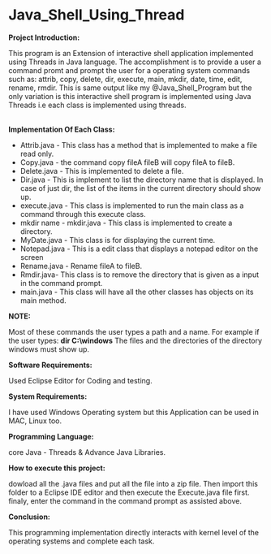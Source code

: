 # Java_Shell_Using_Thread

<b>Project Introduction:</b>
<p>This program is an Extension of interactive shell application implemented using Threads in Java language. The accomplishment is to provide a user a command promt and prompt the user for a operating system commands such as: attrib, copy, delete, dir, execute, main, mkdir, date, time, edit, rename, rmdir. This is same output like my @Java_Shell_Program but the only variation is this interactive shell program is implemented using Java Threads i.e each class is implemented using threads.</p></br>
<b>Implementation Of Each Class:</b></br>
<ul><li>Attrib.java - This class has a method that is implemented to make a file read only.</li>
<li>Copy.java - the command copy fileA fileB will copy fileA to fileB.</li>
<li>Delete.java - This is implemented to delete a file.</li>
<li>Dir.java - This is implement to list the directory name that is displayed. In case of just dir, the list of the items in the current directory should show up.</li>
<li>execute.java - This class is implemented to run the main class as a command through this execute class.</li>
<li>mkdir name - mkdir.java - This class is implemented to create a directory.</li>
<li>MyDate.java - This class is for displaying the current time.</li>
<li>Notepad.java - This is a edit class that displays a notepad editor on the screen</li>
<li>Rename.java - Rename fileA to fileB.</li>
<li>Rmdir.java- This class is to remove the directory that is given as a input in the command prompt.</li>
<li>main.java - This class will have all the other classes has objects on its main method.</li></ul>

<b>NOTE:</b>
<p>Most of these commands the user types a path and a name. For example if the user types: <b>dir C:\windows</b>
The files and the directories of the directory windows must show up.</p>

<b>Software Requirements:</b>
<p>Used Eclipse Editor for Coding and testing.</p>

<b>System Requirements:</b>
<p>I have used Windows Operating system but this Application can be used in MAC, Linux too.</p>

<b>Programming Language:</b>
<p>core Java - Threads & Advance Java Libraries.</p>

<b>How to execute this project:</b>
<p>dowload all the .java files and put all the file into a zip file. Then import this folder to a Eclipse IDE editor and then execute the Execute.java file first. finaly, enter the command in the command prompt as assisted above.</p>

<b>Conclusion:</b>
<p>This programming implementation directly interacts with kernel level of the operating systems and complete each task.</p>



